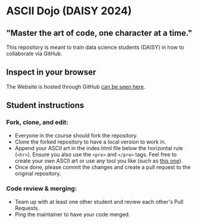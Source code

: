 # ASCII Dojo (DAISY 2024)

## "Master the art of code, one character at a time."
This repository is meant to train data science students (DAISY) in how to collaborate via GitHub.

## Inspect in your browser
The Website is hosted through GitHub [can be seen here](https://zddduesseldorf.github.io/ascii-dojo.github.io/).

## Student instructions

### Fork, clone, and edit:
- Everyone in the course should fork the repository.
- Clone the forked repository to have a local version to work in.
- Append your ASCII art in the index.html file below the horizontal rule (`<hr>`). Ensure you also use the `<pre>` and `</pre>` tags. Feel free to create your own ASCII art or use any tool you like (such as [this one](https://texteditor.com/multiline-text-art/)).
- Once done, please commit the changes and create a pull request to the original repository.

### Code review & merging:
- Team up with at least one other student and review each other's Pull Requests.
- Ping the maintainer to have your code merged.
